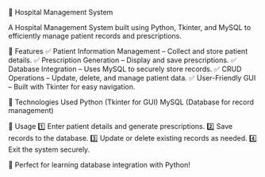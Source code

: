 🏥 Hospital Management System

A Hospital Management System built using Python, Tkinter, and MySQL to efficiently manage patient records and prescriptions.

🚀 Features
✅ Patient Information Management – Collect and store patient details.
✅ Prescription Generation – Display and save prescriptions.
✅ Database Integration – Uses MySQL to securely store records.
✅ CRUD Operations – Update, delete, and manage patient data.
✅ User-Friendly GUI – Built with Tkinter for easy navigation.

🔧 Technologies Used
Python (Tkinter for GUI)
MySQL (Database for record management)

📌 Usage
1️⃣ Enter patient details and generate prescriptions.
2️⃣ Save records to the database.
3️⃣ Update or delete existing records as needed.
4️⃣ Exit the system securely.

📌 Perfect for learning database integration with Python!

